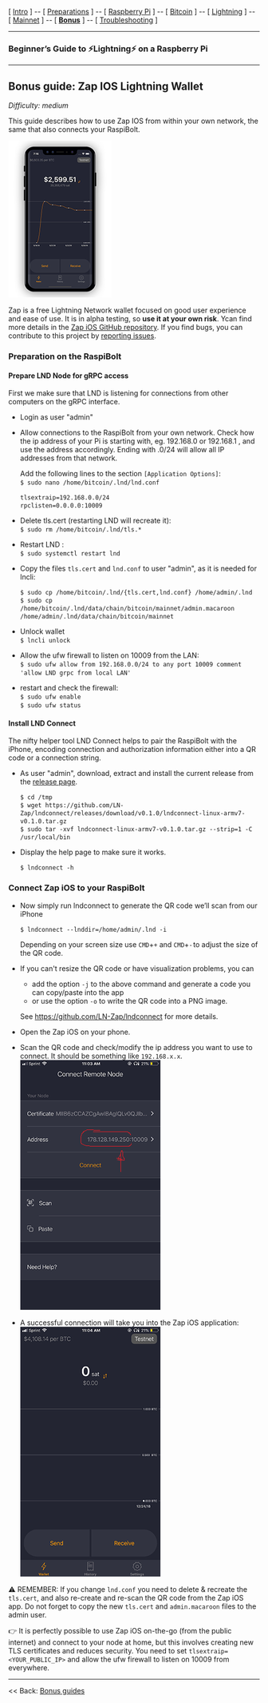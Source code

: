 [ [Intro](README.md) ] -- [ [Preparations](raspibolt_10_preparations.md) ] -- [ [Raspberry Pi](raspibolt_20_pi.md) ] -- [ [Bitcoin](raspibolt_30_bitcoin.md) ] -- [ [Lightning](raspibolt_40_lnd.md) ] -- [ [Mainnet](raspibolt_50_mainnet.md) ] -- [ [**Bonus**](raspibolt_60_bonus.md) ] -- [ [Troubleshooting](raspibolt_70_troubleshooting.md) ]

------

### Beginner’s Guide to ️⚡Lightning️⚡ on a Raspberry Pi

------

## Bonus guide: Zap IOS Lightning Wallet
*Difficulty: medium*

This guide describes how to use Zap IOS from within your own network, the same that also connects your RaspiBolt.

![Zap iOS](images/72_zapios.png)

Zap is a free Lightning Network wallet focused on good user experience and ease of use. It is in alpha testing, so **use it at your own risk**. Ycan find more details in the [Zap iOS GitHub repository](https://github.com/LN-Zap/zap-iOS). If you find bugs, you can contribute to this project by [reporting issues](https://github.com/LN-Zap/zap-iOS/issues).  

### Preparation on the RaspiBolt

#### Prepare LND Node for gRPC access 
First we make sure that LND is listening for connections from other computers on the gRPC interface.

* Login as user "admin" 

* Allow connections to the RaspiBolt from your own network. Check how the ip address of your Pi is starting with, eg. 192.168.0 or 192.168.1 , and use the address accordingly. Ending with .0/24 will allow all IP addresses from that network.  

  Add the following lines to the section `[Application Options]`:  
  `$ sudo nano /home/bitcoin/.lnd/lnd.conf` 
  ```
  tlsextraip=192.168.0.0/24
  rpclisten=0.0.0.0:10009
  ```
   
* Delete tls.cert (restarting LND will recreate it):  
  `$ sudo rm /home/bitcoin/.lnd/tls.*`

* Restart LND :  
  `$ sudo systemctl restart lnd`  
  
* Copy the files `tls.cert` and `lnd.conf` to user "admin", as it is needed for lncli:  
  ```
  $ sudo cp /home/bitcoin/.lnd/{tls.cert,lnd.conf} /home/admin/.lnd
  $ sudo cp /home/bitcoin/.lnd/data/chain/bitcoin/mainnet/admin.macaroon /home/admin/.lnd/data/chain/bitcoin/mainnet
  ```

* Unlock wallet  
  `$ lncli unlock` 

* Allow the ufw firewall to listen on 10009 from the LAN:  
  `$ sudo ufw allow from 192.168.0.0/24 to any port 10009 comment 'allow LND grpc from local LAN'`

* restart and check the firewall:  
  `$ sudo ufw enable`  
  `$ sudo ufw status`  

#### Install LND Connect
The nifty helper tool LND Connect helps to pair the RaspiBolt with the iPhone, encoding connection and authorization information either into a QR code or a connection string.

* As user "admin", download, extract and install the current release from the [release page](https://github.com/LN-Zap/lndconnect/releases). 
  ```
  $ cd /tmp
  $ wget https://github.com/LN-Zap/lndconnect/releases/download/v0.1.0/lndconnect-linux-armv7-v0.1.0.tar.gz
  $ sudo tar -xvf lndconnect-linux-armv7-v0.1.0.tar.gz --strip=1 -C /usr/local/bin
  ```
* Display the help page to make sure it works.  
  ```
  $ lndconnect -h
  ```
  
### Connect Zap iOS to your RaspiBolt

* Now simply run lndconnect to generate the QR code we’ll scan from our iPhone
  ```
  $ lndconnect --lnddir=/home/admin/.lnd -i
  ```
  Depending on your screen size use `CMD`+`+` and `CMD`+`-` to adjust the size of the QR code. 
  
* If you can't resize the QR code or have visualization problems, you can 
  * add the option `-j` to the above command and generate a code you can copy/paste into the app
  * or use the option `-o` to write the QR code into a PNG image.
  
  See https://github.com/LN-Zap/lndconnect for more details.  

* Open the Zap iOS on your phone.  

* Scan the QR code and check/modify the ip address you want to use to connect. It should be something like `192.168.x.x`.  
  ![Zap IOS scan example](images/72_zapios_scan.png)

* A successful connection will take you into the Zap iOS application:
  ![Zap iOS succesful example](images/72_zapios_succesful.png)

⚠️ REMEMBER: If you change `lnd.conf` you need to delete & recreate the `tls.cert`, and also re-create and re-scan the QR code from the Zap iOS app. Do not forget to copy the new `tls.cert` and `admin.macaroon` files to the admin user.  

👉 It is perfectly possible to use Zap iOS on-the-go (from the public internet) and connect to your node at home, but this involves creating new TLS certificates and reduces security. You need to set `tlsextraip=<YOUR_PUBLIC_IP>` and allow the ufw firewall to listen on 10009 from everywhere.

------

<< Back: [Bonus guides](raspibolt_60_bonus.md) 
